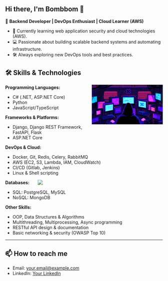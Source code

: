 
## Hi there, I'm Bombbom 👋

🚀 **Backend Developer | DevOps Enthusiast | Cloud Learner (AWS)**

- 🌱 Currently learning web application security and cloud technologies (AWS).
- 💻 Passionate about building scalable backend systems and automating infrastructure.
- 🛠️ Always exploring new DevOps tools and best practices.



## 🛠️ Skills & Technologies

<img src="Image/Coding_Study_Art.gif" width=45% align="right">



**Programming Languages:**
  - C# (.NET, ASP.NET Core)
  - Python
  - JavaScript/TypeScript

**Frameworks & Platforms:**
  - Django, Django REST Framework, FastAPI, Flask
  - ASP.NET Core

**DevOps & Cloud:**
  - Docker, Git, Redis, Celery, RabbitMQ
  - AWS (EC2, S3, Lambda, IAM, CloudWatch)
  - CI/CD (Gitlab, Jenkins)
  - Linux & Shell scripting



<img src="https://github-readme-stats.vercel.app/api?username=Bombbom&show_icons=true&theme=radical" width="400" align="right" />


**Databases:**
- SQL: PostgreSQL, MySQL
- NoSQL: MongoDB

**Other Skills:**
- OOP, Data Structures & Algorithms
- Multithreading, Multiprocessing, Async programming
- RESTful API design & documentation
- Basic networking & security (OWASP Top 10)

---

## 📫 How to reach me

- Email: your.email@example.com
- LinkedIn: [Your LinkedIn](https://linkedin.com/in/yourprofile)

